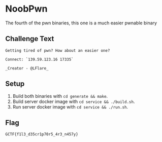 # NoobPwn
The fourth of the pwn binaries, this one is a much easier pwnable binary

## Challenge Text
```
Getting tired of pwn? How about an easier one?

Connect: `139.59.123.16 17335`

_Creator - @LFlare_
```

## Setup
1. Build both binaries with `cd generate && make`.
2. Build server docker image with `cd service && ./build.sh`.
3. Run server docker image with `cd service && ./run.sh`.

## Flag
`GCTF{f1l3_d35cr1p70r5_4r3_n457y}`
